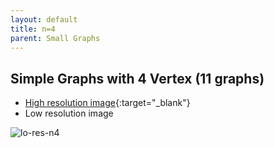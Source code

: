 ```yaml
---
layout: default
title: n=4
parent: Small Graphs
---
```


## Simple Graphs with 4 Vertex (11 graphs)

- [High resolution image][hi-res-n4]{:target="_blank"}
- Low resolution image

![lo-res-n4][lo-res-n4]

[hi-res-n4]: https://github.com/mogproject/graph-gallery/wiki/img/SimpleGraphsN4.png
[lo-res-n4]: https://github.com/mogproject/graph-gallery/wiki/img/SimpleGraphsN4_s.png